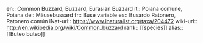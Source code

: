 en:: Common Buzzard, Buzzard, Eurasian Buzzard
it:: Poiana comune, Poiana
de:: Mäusebussard
fr:: Buse variable
es:: Busardo Ratonero, Ratonero común
iNat-url:: https://www.inaturalist.org/taxa/204472
wiki-url:: http://en.wikipedia.org/wiki/Common_buzzard
rank:: [[species]]
alias:: [[Buteo buteo]]